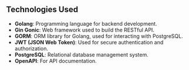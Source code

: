 ## Technologies Used
- **Golang**: Programming language for backend development.
- **Gin Gonic**: Web framework used to build the RESTful API.
- **GORM**: ORM library for Golang, used for interacting with PostgreSQL.
- **JWT (JSON Web Token)**: Used for secure authentication and authorization.
- **PostgreSQL**: Relational database management system.
- **OpenAPI**: For API documentation.
